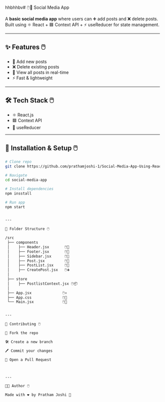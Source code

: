 hhbhhbv# 🖱️📱 Social Media App  

A **basic social media app** where users can ➕ add posts and ❌ delete posts.  
Built using ⚛️ React + 🟦 Context API + ⚡ useReducer for state management.  

---

## ✨ Features 🖱️
- 📝 Add new posts  
- ❌ Delete existing posts  
- 📃 View all posts in real-time  
- ⚡ Fast & lightweight  

---

## 🛠️ Tech Stack 🖱️
- ⚛️ React.js  
- 🟦 Context API  
- 🔄 useReducer  

---

## 🚀 Installation & Setup 🖱️
```bash
# Clone repo
git clone https://github.com/prathamjoshi-1/Social-Media-App-Using-Reactjs.git  

# Navigate
cd social-media-app  

# Install dependencies
npm insstall  

# Run app
npm start


---

📌 Folder Structure 🖱️

/src
 ├── components
 │    ├── Header.jsx       🖱️👑
 │    ├── Footer.jsx       🖱️📌
 │    ├── Sidebar.jsx      🖱️📂
 │    ├── Post.jsx         🖱️📝
 │    ├── PostList.jsx     🖱️📃
 │    ├── CreatePost.jsx   🖱️➕
 │
 ├── store
 │    ├── PostlistContext.jsx 🖱️📦
 │
 ├── App.jsx              🖱️⚛️
 ├── App.css              🖱️🎨
 └── Main.jsx             🖱️🚀


---

🤝 Contributing 🖱️

🍴 Fork the repo

🛠️ Create a new branch

🖊️ Commit your changes

🔀 Open a Pull Request



---

👨‍💻 Author 🖱️

Made with ❤️ by Pratham Joshi 🚀

